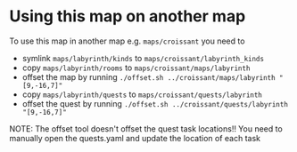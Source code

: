# Using this map on another map

To use this map in another map e.g. `maps/croissant` you need to

-   symlink `maps/labyrinth/kinds` to `maps/croissant/labyrinth_kinds`
-   copy `maps/labyrinth/rooms` to `maps/croissant/maps/labyrinth`
-   offset the map by running `./offset.sh ../croissant/maps/labyrinth "[9,-16,7]"`
-   copy `maps/labyrinth/quests` to `maps/croissant/quests/labyrinth`
-   offset the quest by running `./offset.sh ../croissant/quests/labyrinth "[9,-16,7]"`

NOTE: The offset tool doesn't offset the quest task locations!! You need to manually open the quests.yaml and update the location of each task
